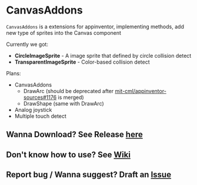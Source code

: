 # CanvasAddons

`CanvasAddons` is a extensions for appinventor, implementing methods, add new type of sprites into the Canvas component

Currently we got:

* **CircleImageSprite** - A image sprite that defined by circle collision detect
* **TransparentImageSprite** - Color-based collision detect

Plans:

* CanvasAddons
  * DrawArc (should be deprecated after [mit-cml/appinventor-sources#1176](https://github.com/mit-cml/appinventor-sources/pull/1176) is merged)
  * DrawShape (same with DrawArc)
* Analog joystick
* Multiple touch detect

## Wanna Download? See Release [here](https://github.com/OpenSourceAIX/CanvasAddons/releases)

## Don't know how to use? See [Wiki](https://github.com/OpenSourceAIX/CanvasAddons/wiki)

## Report bug / Wanna suggest? Draft an [Issue](https://github.com/OpenSourceAIX/CanvasAddons/issue)
